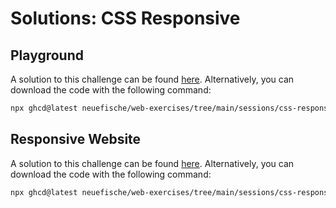 # Solutions: CSS Responsive

## Playground

A solution to this challenge can be found [here](https://github.com/neuefische/web-exercises/tree/main/sessions/css-responsive/playground_solution). Alternatively, you can download the code with the following command:

```bash
npx ghcd@latest neuefische/web-exercises/tree/main/sessions/css-responsive/playground_solution
```

## Responsive Website

A solution to this challenge can be found [here](https://github.com/neuefische/web-exercises/tree/main/sessions/css-responsive/responsive-website_solution). Alternatively, you can download the code with the following command:

```bash
npx ghcd@latest neuefische/web-exercises/tree/main/sessions/css-responsive/responsive-website_solution
```

